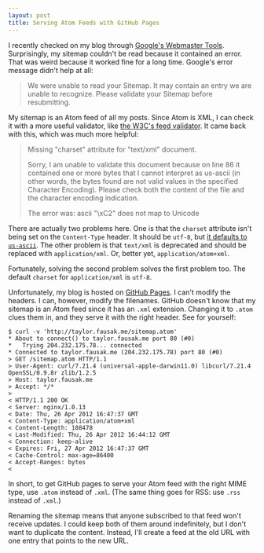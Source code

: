 ```yaml
---
layout: post
title: Serving Atom Feeds with GitHub Pages
---
```


I recently checked on my blog through [Google's Webmaster Tools][1].
Surprisingly, my sitemap couldn't be read because it contained an
error. That was weird because it worked fine for a long time.
Google's error message didn't help at all:

> We were unable to read your Sitemap. It may contain an entry we are
> unable to recognize. Please validate your Sitemap before resubmitting.

My sitemap is an Atom feed of all my posts. Since Atom is XML, I
can check it with a more useful validator, like [the W3C's feed
validator][2]. It came back with this, which was much more helpful:

> Missing "charset" attribute for "text/xml" document.
>
> Sorry, I am unable to validate this document because on line 86 it
> contained one or more bytes that I cannot interpret as us-ascii (in
> other words, the bytes found are not valid values in the specified
> Character Encoding). Please check both the content of the file and
> the character encoding indication.
>
> The error was: ascii "\xC2" does not map to Unicode

There are actually two problems here. One is that the `charset`
attribute isn't being set on the `Content-Type` header. It should
be `utf-8`, but [it defaults to `us-ascii`][3]. The other problem
is that `text/xml` is deprecated and should be replaced with
`application/xml`. Or, better yet, `application/atom+xml`.

Fortunately, solving the second problem solves the first problem
too. The default `charset` for `application/xml` is `utf-8`.

Unfortunately, my blog is hosted on [GitHub Pages][4]. I can't
modify the headers. I can, however, modify the filenames. GitHub
doesn't know that my sitemap is an Atom feed since it has an `.xml`
extension. Changing it to `.atom` clues them in, and they serve it
with the right header. See for yourself:

    $ curl -v 'http://taylor.fausak.me/sitemap.atom'
    * About to connect() to taylor.fausak.me port 80 (#0)
    *   Trying 204.232.175.78... connected
    * Connected to taylor.fausak.me (204.232.175.78) port 80 (#0)
    > GET /sitemap.atom HTTP/1.1
    > User-Agent: curl/7.21.4 (universal-apple-darwin11.0) libcurl/7.21.4 OpenSSL/0.9.8r zlib/1.2.5
    > Host: taylor.fausak.me
    > Accept: */*
    >
    < HTTP/1.1 200 OK
    < Server: nginx/1.0.13
    < Date: Thu, 26 Apr 2012 16:47:37 GMT
    < Content-Type: application/atom+xml
    < Content-Length: 188478
    < Last-Modified: Thu, 26 Apr 2012 16:44:12 GMT
    < Connection: keep-alive
    < Expires: Fri, 27 Apr 2012 16:47:37 GMT
    < Cache-Control: max-age=86400
    < Accept-Ranges: bytes
    <

In short, to get GitHub pages to serve your Atom feed with the right
MIME type, use `.atom` instead of `.xml`. (The same thing goes for
RSS: use `.rss` instead of `.xml`.)

Renaming the sitemap means that anyone subscribed to that feed won't
receive updates. I could keep both of them around indefinitely, but
I don't want to duplicate the content. Instead, I'll create a feed
at the old URL with one entry that points to the new URL.

[1]: https://www.google.com/webmasters/tools/
[2]: http://validator.w3.org/feed/
[3]: http://annevankesteren.nl/2005/03/text-xml
[4]: http://pages.github.com/
